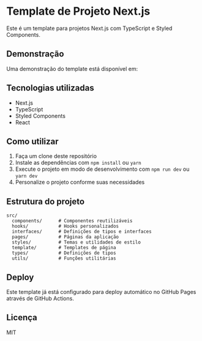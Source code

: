# Template de Projeto Next.js

Este é um template para projetos Next.js com TypeScript e Styled Components.

## Demonstração

Uma demonstração do template está disponível em: <!-- GITHUB_PAGES_URL -->

## Tecnologias utilizadas

- Next.js
- TypeScript
- Styled Components
- React

## Como utilizar

1. Faça um clone deste repositório
2. Instale as dependências com `npm install` ou `yarn`
3. Execute o projeto em modo de desenvolvimento com `npm run dev` ou `yarn dev`
4. Personalize o projeto conforme suas necessidades

## Estrutura do projeto

```
src/
  components/      # Componentes reutilizáveis
  hooks/           # Hooks personalizados
  interfaces/      # Definições de tipos e interfaces
  pages/           # Páginas da aplicação
  styles/          # Temas e utilidades de estilo
  template/        # Templates de página
  types/           # Definições de tipos
  utils/           # Funções utilitárias
```

## Deploy

Este template já está configurado para deploy automático no GitHub Pages através de GitHub Actions.

## Licença

MIT